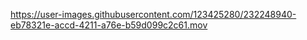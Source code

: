 


https://user-images.githubusercontent.com/123425280/232248940-eb78321e-accd-4211-a76e-b59d099c2c61.mov

